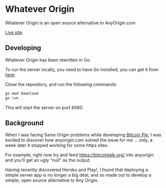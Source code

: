 # Whatever Origin

Whatever Origin is an open source alternative to AnyOrigin.com

[Live site](http://whateverorigin.org/).

## Developing

Whatever Origin has been rewritten in Go.

To run the server locally, you need to have Go installed, you can get it from [here](https://go.dev/doc/install).

Close the repository, and run the following commands:

```bash
go mod download
go run .
```

This will start the server on port 8080.

## Background

When I was facing Same Origin problems while developing [Bitcoin Pie](http://bitcoinpie.com/), I was excited to discover how anyorigin.com solved the issue for me ... only, a week later it stopped working for some https sites.

For example, right now try and feed https://bitcointalk.org/ into anyorigin and you'll get an ugly "null" as the output.

Having recently discovered Heroku and Play!, I found that deploying a simple server app is no longer a big deal, and so made out to develop a simple, open source alternative to Any Origin.
